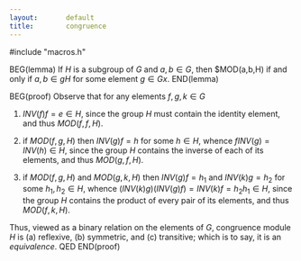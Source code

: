 ```yaml
---
layout:       default
title:        congruence
---
```


#include  "macros.h"

BEG(lemma)
If $H$ is a subgroup of $G$ and $a, b \in G$, then $MOD(a,b,H) if and only if $a, b \in gH$ for some element $g \in Gx$.
END(lemma)

BEG(proof)
Observe that for any elements $f, g, k ∈ G$

1. $INV(f) f = e ∈ H$, since the group $H$ must contain the identity element, and thus $MOD(f,f,H)$.

2. if $MOD(f,g,H)$ then $INV(g) f = h$ for some $h ∈ H$, whence $f INV(g) = INV(h) ∈ H$, since the group $H$ contains the inverse of each of its elements, and thus $MOD(g,f,H)$.

3. if $MOD(f,g,H)$ and $MOD(g,k,H)$ then $INV(g) f = h_1$ and $INV(k) g = h_2$ for some $h_1, h_2 ∈ H$, whence $(INV(k) g)(INV(g) f) = INV(k) f = h_2 h_1 ∈ H$, since the group $H$ contains the product of every pair of its elements, and thus $MOD(f,k,H)$.

Thus, viewed as a binary relation on the elements of $G$, congruence module $H$ is (a) reflexive, (b) symmetric, and (c) transitive; which is to say, it is an *equivalence*. QED
END(proof)
